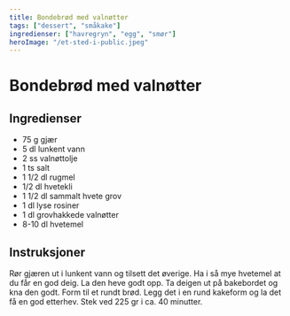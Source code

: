 ```yaml
---
title: Bondebrød med valnøtter
tags: ["dessert", "småkake"]
ingredienser: ["havregryn", "egg", "smør"]
heroImage: "/et-sted-i-public.jpeg"
---
```


# Bondebrød med valnøtter

## Ingredienser

- 75 g gjær
- 5 dl lunkent vann
- 2 ss valnøttolje
- 1 ts salt
- 1 1/2 dl rugmel
- 1/2 dl hvetekli
- 1 1/2 dl sammalt hvete grov
- 1 dl lyse rosiner
- 1 dl grovhakkede valnøtter
- 8-10 dl hvetemel

## Instruksjoner

Rør gjæren ut i lunkent vann og tilsett det øverige. Ha i så mye hvetemel at du får en god deig. La den heve godt opp. Ta deigen ut på bakebordet og kna den godt. Form til et rundt brød. Legg det i en rund kakeform og la det få en god etterhev. Stek ved 225 gr i ca. 40 minutter.
